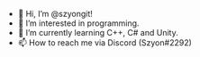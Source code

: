 - 👋 Hi, I’m @szyongit!
- 👀 I’m interested in programming.
- 🌱 I’m currently learning C++, C# and Unity.
- 📫 How to reach me via Discord (Szyon#2292)

<!---
szyongit/szyongit is a ✨ special ✨ repository because its `README.md` (this file) appears on your GitHub profile.
You can click the Preview link to take a look at your changes.
--->
